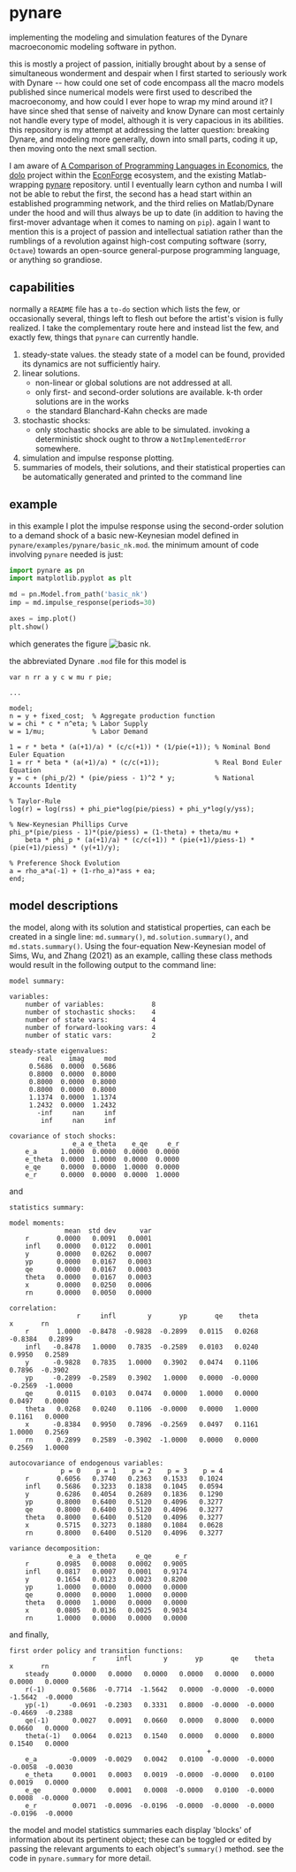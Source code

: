 # pynare

implementing the modeling and simulation features of the Dynare macroeconomic
modeling software in python.

this is mostly a project of passion, initially brought about by a sense of simultaneous
wonderment and despair when I first started to seriously work with Dynare -- how could
one set of code encompass all the macro models published since numerical models were first 
used to described the macroeconomy, and how could I ever hope to wrap my mind around it?
I have since shed that sense of naiveity and know Dynare can most certainly not handle
every type of model, although it is very capacious in its abilities. this repository is
my attempt at addressing the latter question: breaking Dynare, and modeling more
generally, down into small parts, coding it up, then moving onto the next small section.

I am aware of [A Comparison of Programming Languages in
Economics](https://www.nber.org/system/files/working_papers/w20263/w20263.pdf), the
[dolo](https://www.econforge.org/dolo.py/) project within the
[EconForge](https://www.econforge.org/) ecosystem, and the existing Matlab-wrapping
[pynare](https://github.com/gboehl/pynare) repository. until I eventually learn
cython and numba  I will not be able to rebut the first, the second has a head start
within an established programming network, and the third relies on Matlab/Dynare under the
hood and will thus always be up to date (in addition to having the first-mover advantage
when it comes to naming on `pip`). again I want to mention this is a project of passion
and intellectual satiation  rather than the rumblings of a revolution against high-cost
computing software (sorry, `Octave`) towards an open-source general-purpose programming
language, or anything so grandiose.


## capabilities

normally a `README` file has a `to-do` section which lists the few, or occasionally
several, things left to flesh out before the artist's vision is fully realized. I take
the complementary route here and instead list the few, and exactly few, things that
`pynare` can currently handle.
1. steady-state values. the steady state of a model can be found, provided its
dynamics are not sufficiently hairy.
2. linear solutions.
	- non-linear or global solutions are not addressed at all.
	- only first- and second-order solutions are available. k-th order solutions
are in the works
	- the standard Blanchard-Kahn checks are made
3. stochastic shocks:
	- only stochastic shocks are able to be simulated. invoking a deterministic
shock ought to throw a `NotImplementedError` somewhere.
4. simulation and impulse response plotting.
5. summaries of models, their solutions, and their statistical properties can be
automatically generated and printed to the command line


## example

in this example I plot the impulse response using the second-order solution to a
demand shock of a basic new-Keynesian model defined in
`pynare/examples/pynare/basic_nk.mod`. the minimum amount of code involving `pynare`
needed is just:
```python
import pynare as pn
import matplotlib.pyplot as plt

md = pn.Model.from_path('basic_nk')
imp = md.impulse_response(periods=30)

axes = imp.plot()
plt.show()
```
which generates the figure
![basic nk](https://github.com/loganhotz/pynare-dev/blob/master/readme_figs/basic_nk_impulse.png).

the abbreviated Dynare `.mod` file for this model is 
```
var n rr a y c w mu r pie;

...

model;
n = y + fixed_cost;  % Aggregate production function
w = chi * c * n^eta; % Labor Supply
w = 1/mu;            % Labor Demand

1 = r * beta * (a(+1)/a) * (c/c(+1)) * (1/pie(+1)); % Nominal Bond Euler Equation
1 = rr * beta * (a(+1)/a) * (c/c(+1));              % Real Bond Euler Equation
y = c + (phi_p/2) * (pie/piess - 1)^2 * y;          % National Accounts Identity

% Taylor-Rule
log(r) = log(rss) + phi_pie*log(pie/piess) + phi_y*log(y/yss);

% New-Keynesian Phillips Curve
phi_p*(pie/piess - 1)*(pie/piess) = (1-theta) + theta/mu + 
	beta * phi_p * (a(+1)/a) * (c/c(+1)) * (pie(+1)/piess-1) * (pie(+1)/piess) * (y(+1)/y);

% Preference Shock Evolution
a = rho_a*a(-1) + (1-rho_a)*ass + ea;
end;
```

## model descriptions
the model, along with its solution and statistical properties, can each be created in
a single line: `md.summary()`, `md.solution.summary()`, and `md.stats.summary()`. Using
the four-equation New-Keynesian model of Sims, Wu, and Zhang (2021) as an example,
calling these class methods would result in the following output to the command line:
```
model summary:

variables:
    number of variables:            8
    number of stochastic shocks:    4
    number of state vars:           4
    number of forward-looking vars: 4
    number of static vars:          2

steady-state eigenvalues:
       real    imag     mod
     0.5686  0.0000  0.5686
     0.8000  0.0000  0.8000
     0.8000  0.0000  0.8000
     0.8000  0.0000  0.8000
     1.1374  0.0000  1.1374
     1.2432  0.0000  1.2432
       -inf     nan     inf
        inf     nan     inf

covariance of stoch shocks:
                e_a e_theta    e_qe     e_r
    e_a      1.0000  0.0000  0.0000  0.0000
    e_theta  0.0000  1.0000  0.0000  0.0000
    e_qe     0.0000  0.0000  1.0000  0.0000
    e_r      0.0000  0.0000  0.0000  1.0000
```
and
```
statistics summary:

model moments:
              mean  std dev      var
    r       0.0000   0.0091   0.0001
    infl    0.0000   0.0122   0.0001
    y       0.0000   0.0262   0.0007
    yp      0.0000   0.0167   0.0003
    qe      0.0000   0.0167   0.0003
    theta   0.0000   0.0167   0.0003
    x       0.0000   0.0250   0.0006
    rn      0.0000   0.0050   0.0000

correlation:
                 r     infl        y       yp       qe    theta        x       rn
    r       1.0000  -0.8478  -0.9828  -0.2899   0.0115   0.0268  -0.8384   0.2899
    infl   -0.8478   1.0000   0.7835  -0.2589   0.0103   0.0240   0.9950   0.2589
    y      -0.9828   0.7835   1.0000   0.3902   0.0474   0.1106   0.7896  -0.3902
    yp     -0.2899  -0.2589   0.3902   1.0000   0.0000  -0.0000  -0.2569  -1.0000
    qe      0.0115   0.0103   0.0474   0.0000   1.0000   0.0000   0.0497   0.0000
    theta   0.0268   0.0240   0.1106  -0.0000   0.0000   1.0000   0.1161   0.0000
    x      -0.8384   0.9950   0.7896  -0.2569   0.0497   0.1161   1.0000   0.2569
    rn      0.2899   0.2589  -0.3902  -1.0000   0.0000   0.0000   0.2569   1.0000

autocovariance of endogenous variables:
             p = 0    p = 1    p = 2    p = 3    p = 4
    r       0.6056   0.3740   0.2363   0.1533   0.1024
    infl    0.5686   0.3233   0.1838   0.1045   0.0594
    y       0.6286   0.4054   0.2689   0.1836   0.1290
    yp      0.8000   0.6400   0.5120   0.4096   0.3277
    qe      0.8000   0.6400   0.5120   0.4096   0.3277
    theta   0.8000   0.6400   0.5120   0.4096   0.3277
    x       0.5715   0.3273   0.1880   0.1084   0.0628
    rn      0.8000   0.6400   0.5120   0.4096   0.3277

variance decomposition:
               e_a  e_theta     e_qe      e_r
    r       0.0985   0.0008   0.0002   0.9005
    infl    0.0817   0.0007   0.0001   0.9174
    y       0.1654   0.0123   0.0023   0.8200
    yp      1.0000   0.0000   0.0000   0.0000
    qe      0.0000   0.0000   1.0000   0.0000
    theta   0.0000   1.0000   0.0000   0.0000
    x       0.0805   0.0136   0.0025   0.9034
    rn      1.0000   0.0000   0.0000   0.0000
```
and finally,
```
first order policy and transition functions:
                     r     infl        y       yp       qe    theta        x       rn
    steady      0.0000   0.0000   0.0000   0.0000   0.0000   0.0000   0.0000   0.0000
    r(-1)       0.5686  -0.7714  -1.5642   0.0000  -0.0000  -0.0000  -1.5642  -0.0000
    yp(-1)     -0.0691  -0.2303   0.3331   0.8000  -0.0000  -0.0000  -0.4669  -0.2388
    qe(-1)      0.0027   0.0091   0.0660   0.0000   0.8000   0.0000   0.0660   0.0000
    theta(-1)   0.0064   0.0213   0.1540   0.0000   0.0000   0.8000   0.1540   0.0000
                                                  +
    e_a        -0.0009  -0.0029   0.0042   0.0100  -0.0000  -0.0000  -0.0058  -0.0030
    e_theta     0.0001   0.0003   0.0019  -0.0000  -0.0000   0.0100   0.0019   0.0000
    e_qe        0.0000   0.0001   0.0008  -0.0000   0.0100  -0.0000   0.0008  -0.0000
    e_r         0.0071  -0.0096  -0.0196  -0.0000  -0.0000  -0.0000  -0.0196  -0.0000
```

the model and model statistics summaries each display 'blocks' of information about
its pertinent object; these can be toggled or edited by passing the relevant arguments
to each object's `summary()` method. see the code in `pynare.summary` for more detail.
